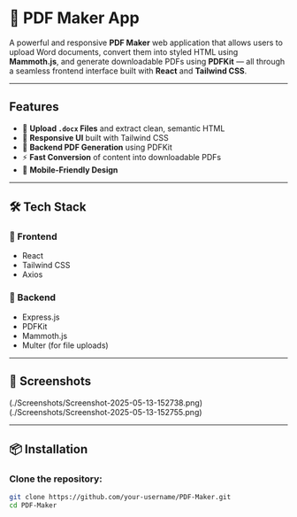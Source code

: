 # 📝 PDF Maker App

A powerful and responsive **PDF Maker** web application that allows users to upload Word documents, convert them into styled HTML using **Mammoth.js**, 
and generate downloadable PDFs using **PDFKit** — all through a seamless frontend interface built with **React** and **Tailwind CSS**.

---

##  Features

- 📄 **Upload `.docx` Files** and extract clean, semantic HTML
- 🎨 **Responsive UI** built with Tailwind CSS
- 🔧 **Backend PDF Generation** using PDFKit
- ⚡ **Fast Conversion** of content into downloadable PDFs
- 📱 **Mobile-Friendly Design**

---

## 🛠️ Tech Stack

### 🔹 Frontend
- React
- Tailwind CSS
- Axios

### 🔹 Backend
- Express.js
- PDFKit
- Mammoth.js
- Multer (for file uploads)

---

## 📸 Screenshots

(./Screenshots/Screenshot-2025-05-13-152738.png)
(./Screenshots/Screenshot-2025-05-13-152755.png)

---

## 📦 Installation

### Clone the repository:

```bash
git clone https://github.com/your-username/PDF-Maker.git
cd PDF-Maker

